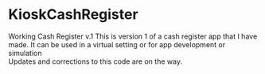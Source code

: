 # KioskCashRegister
Working Cash Register v.1
This is version 1 of a cash register app that I have made. It can be used in a virtual setting or for app development or simulation<br />
Updates and corrections to this code are on the way.
